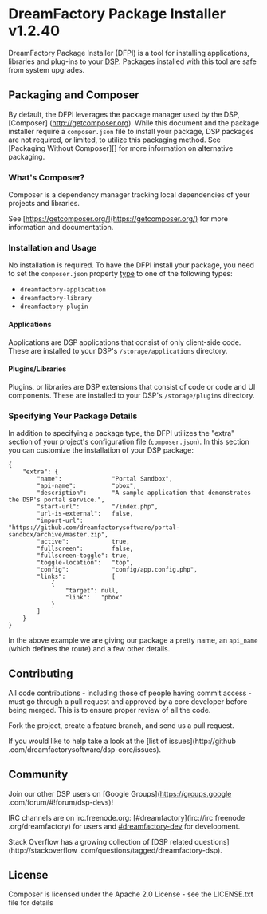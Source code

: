 # DreamFactory Package Installer v1.2.40

DreamFactory Package Installer (DFPI) is a tool for installing applications,
libraries and plug-ins to your [DSP](https://github.com/dreamfactorysoftware/dsp-core).
Packages installed with this tool are safe from system upgrades.

## Packaging and Composer

By default, the DFPI leverages the package manager used by the DSP, [Composer]
(http://getcomposer.org). While this document and the package installer
require a `composer.json` file to install your package, DSP packages are not
required, or limited, to utilize this packaging method. See [Packaging
Without Composer][] for more information on alternative packaging.

### What's Composer?

Composer is a dependency manager tracking local dependencies of your projects and libraries.

See [https://getcomposer.org/](https://getcomposer.org/) for more information and documentation.

### Installation and Usage

No installation is required. To have the DFPI install your package,
you need to set the `composer.json` property [type](http://getcomposer.org/doc/04-schema.md#type) to one of the
following types:

 * `dreamfactory-application`
 * `dreamfactory-library`
 * `dreamfactory-plugin`

#### Applications

Applications are DSP applications that consist of only client-side code. These are installed to your
DSP's `/storage/applications` directory.

#### Plugins/Libraries

Plugins, or libraries are DSP extensions that consist of code or code and UI components. These are installed to your
DSP's `/storage/plugins` directory.

### Specifying Your Package Details

In addition to specifying a package type, the DFPI utilizes the "extra"
section of your project's configuration file (`composer.json`). In this section
you can customize the installation of your DSP package:

    {
        "extra": {
            "name":              "Portal Sandbox",
			"api-name":          "pbox",
			"description":       "A sample application that demonstrates the DSP's portal service.",
			"start-url":         "/index.php",
			"url-is-external":   false,
			"import-url":        "https://github.com/dreamfactorysoftware/portal-sandbox/archive/master.zip",
			"active":            true,
			"fullscreen":        false,
			"fullscreen-toggle": true,
			"toggle-location":   "top",
			"config":            "config/app.config.php",
			"links":             [
				{
					"target": null,
					"link":   "pbox"
				}
			]
        }
    }

In the above example we are giving our package a pretty name,
an `api_name` (which defines the route) and a few other details.

## Contributing

All code contributions - including those of people having commit access -
must go through a pull request and approved by a core developer before being
merged. This is to ensure proper review of all the code.

Fork the project, create a feature branch, and send us a pull request.

If you would like to help take a look at the [list of issues](http://github
.com/dreamfactorysoftware/dsp-core/issues).

## Community

Join our other DSP users on [Google Groups](https://groups.google
.com/forum/#!forum/dsp-devs)!

IRC channels are on irc.freenode.org: [#dreamfactory](irc://irc.freenode
.org/dreamfactory)
for users and [#dreamfactory-dev](irc://irc.freenode.org/dreamfactory-dev) for
development.

Stack Overflow has a growing collection of
[DSP related questions](http://stackoverflow
.com/questions/tagged/dreamfactory-dsp).

## License

Composer is licensed under the Apache 2.0 License - see the LICENSE.txt file
for details
